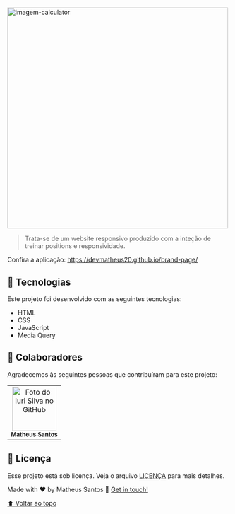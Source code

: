 #


<img id="brand" src="./assets/GIF/page.gif" width="500px" alt="imagem-calculator">


> Trata-se de um website responsivo produzido com a inteção de treinar positions e responsividade.

Confira a aplicação: <a href="https://devmatheus20.github.io/brand-page/"> https://devmatheus20.github.io/brand-page/

## 🚀 Tecnologias
Este projeto foi desenvolvido com as seguintes tecnologias:
    
- HTML
- CSS
- JavaScript
- Media Query

## 🤝 Colaboradores
Agradecemos às seguintes pessoas que contribuíram para este projeto:

<table>
  <tr>
    <td align="center">
      <a href="#">
        <img src="https://avatars.githubusercontent.com/u/90225074?s=400&u=3514f5f6eeb1c9f5c14ad9deb479ae8e8ec8bd6f&v=4" width="100px;" alt="Foto do Iuri Silva no GitHub"/><br>
        <sub>
          <b>Matheus Santos</b>
        </sub>
      </a>
    </td>
    
</table>

## 📝 Licença

Esse projeto está sob licença. Veja o arquivo [LICENÇA](LICENSE.md) para mais detalhes.

Made with ♥ by Matheus Santos :wave: <a href="https://www.linkedin.com/in/matheus-santos-souza">Get in touch!</a>

[⬆ Voltar ao topo](#brand)<br>
